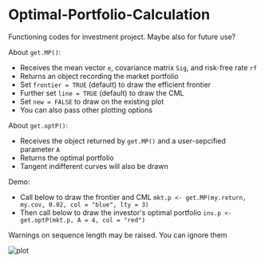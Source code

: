 # Optimal-Portfolio-Calculation
Functioning codes for investment project. Maybe also for future use?

About `get.MP()`:
- Receives the mean vector `e`, covariance matrix `Sig`, and risk-free rate `rf`
- Returns an object recording the market portfolio
- Set `frontier = TRUE` (default) to draw the efficient frontier
- Further set `line = TRUE` (default) to draw the CML
- Set `new = FALSE` to draw on the existing plot
- You can also pass other plotting options

About `get.optP()`:
- Receives the object returned by `get.MP()` and a user-sepcified parameter `A`
- Returns the optimal portfolio
- Tangent indifferent curves will also be drawn

Demo: 
- Call below to draw the frontier and CML
  `mkt.p <- get.MP(my.return, my.cov, 0.02, col = "blue", lty = 3)`
- Then call below to draw the investor's optimal portfolio
  `inv.p <- get.optP(mkt.p, A = 4, col = "red")`

Warnings on sequence length may be raised. You can ignore them

![plot](https://user-images.githubusercontent.com/60502569/174472904-bde8b85d-1eb5-4b31-b242-830c305cc472.png)
